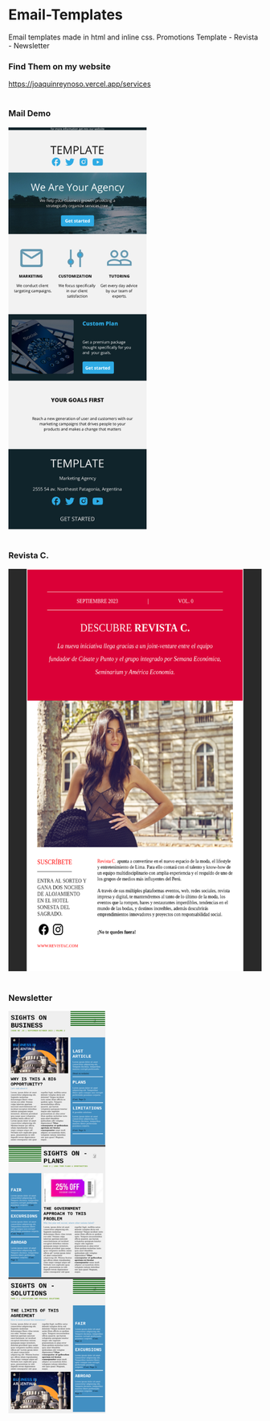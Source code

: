# Email-Templates
Email templates made in html and inline css.
Promotions Template - Revista - Newsletter

### Find Them on my website
https://joaquinreynoso.vercel.app/services
<br>
<br>

### Mail Demo

<img src="https://github.com/orientalArg/Email-Template-/blob/main/MAIL.jpg?raw=true" alt="demo" height="800px" />
<br>
<br>

### Revista C.

<img src="https://github.com/orientalArg/Email-Template-/blob/main/revistac.png?raw=true" alt="demo" height="800px" />
<br>
<br>

### Newsletter

<img src="https://github.com/orientalArg/Email-Template-/blob/main/newsletter.png?raw=true" alt="newsletter" height="800px" />
